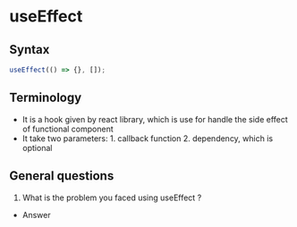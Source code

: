 # useEffect

## Syntax

```jsx
useEffect(() => {}, []);
```

## Terminology

- It is a hook given by react library, which is use for handle the side effect of functional component
- It take two parameters: 1. callback function 2. dependency, which is optional

## General questions

1. What is the problem you faced using useEffect ?

- Answer
